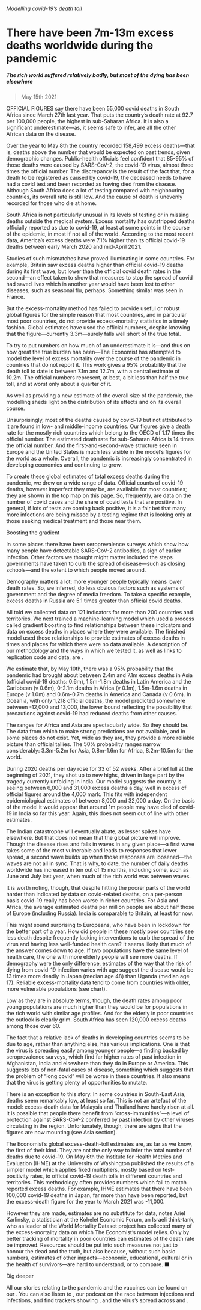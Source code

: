 ###### Modelling covid-19’s death toll
# There have been 7m-13m excess deaths worldwide during the pandemic 
##### The rich world suffered relatively badly, but most of the dying has been elsewhere 
> May 15th 2021 


OFFICIAL FIGURES say there have been 55,000 covid deaths in South Africa since March 27th last year. That puts the country’s death rate at 92.7 per 100,000 people, the highest in sub-Saharan Africa. It is also a significant underestimate—as, it seems safe to infer, are all the other African data on the disease.
Over the year to May 8th the country recorded 158,499 excess deaths—that is, deaths above the number that would be expected on past trends, given demographic changes. Public-health officials feel confident that 85-95% of those deaths were caused by SARS-CoV-2, the covid-19 virus, almost three times the official number. The discrepancy is the result of the fact that, for a death to be registered as caused by covid-19, the deceased needs to have had a covid test and been recorded as having died from the disease. Although South Africa does a lot of testing compared with neighbouring countries, its overall rate is still low. And the cause of death is unevenly recorded for those who die at home.

South Africa is not particularly unusual in its levels of testing or in missing deaths outside the medical system. Excess mortality has outstripped deaths officially reported as due to covid-19, at least at some points in the course of the epidemic, in most if not all of the world. According to the most recent data, America’s excess deaths were 7.1% higher than its official covid-19 deaths between early March 2020 and mid-April 2021.
Studies of such mismatches have proved illuminating in some countries. For example, Britain saw excess deaths higher than official covid-19 deaths during its first wave, but lower than the official covid death rates in the second—an effect taken to show that measures to stop the spread of covid had saved lives which in another year would have been lost to other diseases, such as seasonal flu, perhaps. Something similar was seen in France.
But the excess-mortality method has failed to provide useful or robust global figures for the simple reason that most countries, and in particular most poor countries, do not provide excess-mortality statistics in a timely fashion. Global estimates have used the official numbers, despite knowing that the figure—currently 3.3m—surely falls well short of the true total.
To try to put numbers on how much of an underestimate it is—and thus on how great the true burden has been—The Economist has attempted to model the level of excess mortality over the course of the pandemic in countries that do not report it. This work gives a 95% probability that the death toll to date is between 7.1m and 12.7m, with a central estimate of 10.2m. The official numbers represent, at best, a bit less than half the true toll, and at worst only about a quarter of it.
As well as providing a new estimate of the overall size of the pandemic, the modelling sheds light on the distribution of its effects and on its overall course.


Unsurprisingly, most of the deaths caused by covid-19 but not attributed to it are found in low- and middle-income countries. Our figures give a death rate for the mostly rich countries which belong to the OECD of 1.17 times the official number. The estimated death rate for sub-Saharan Africa is 14 times the official number. And the first-and-second-wave structure seen in Europe and the United States is much less visible in the model’s figures for the world as a whole. Overall, the pandemic is increasingly concentrated in developing economies and continuing to grow.
To create these global estimates of total excess deaths during the pandemic, we drew on a wide range of data. Official counts of covid-19 deaths, however imperfect they may be, are available for most countries; they are shown in the top map on this page. So, frequently, are data on the number of covid cases and the share of covid tests that are positive. In general, if lots of tests are coming back positive, it is a fair bet that many more infections are being missed by a testing regime that is looking only at those seeking medical treatment and those near them.
Boosting the gradient
In some places there have been seroprevalence surveys which show how many people have detectable SARS-CoV-2 antibodies, a sign of earlier infection. Other factors we thought might matter included the steps governments have taken to curb the spread of disease—such as closing schools—and the extent to which people moved around.
Demography matters a lot: more younger people typically means lower death rates. So, we inferred, do less obvious factors such as systems of government and the degree of media freedom. To take a specific example, excess deaths in Russia are 5.1 times greater than official covid deaths.
All told we collected data on 121 indicators for more than 200 countries and territories. We next trained a machine-learning model which used a process called gradient boosting to find relationships between these indicators and data on excess deaths in places where they were available. The finished model used those relationships to provide estimates of excess deaths in times and places for which there were no data available. A description of our methodology and the ways in which we tested it, as well as links to replication code and data, are .
We estimate that, by May 10th, there was a 95% probability that the pandemic had brought about between 2.4m and 7.1m excess deaths in Asia (official covid-19 deaths: 0.6m), 1.5m-1.8m deaths in Latin America and the Caribbean (v 0.6m), 0-2.1m deaths in Africa (v 0.1m), 1.5m-1.6m deaths in Europe (v 1.0m) and 0.6m-0.7m deaths in America and Canada (v 0.6m). In Oceania, with only 1,218 official deaths, the model predicted somewhere between -12,000 and 13,000, the lower bound reflecting the possibility that precautions against covid-19 had reduced deaths from other causes.

The ranges for Africa and Asia are spectacularly wide. So they should be. The data from which to make strong predictions are not available, and in some places do not exist. Yet, wide as they are, they provide a more reliable picture than official tallies. The 50% probability ranges narrow considerably: 3.3m-5.2m for Asia, 0.8m-1.6m for Africa, 8.2m-10.5m for the world.
During 2020 deaths per day rose for 33 of 52 weeks. After a brief lull at the beginning of 2021, they shot up to new highs, driven in large part by the tragedy currently unfolding in India. Our model suggests the country is seeing between 6,000 and 31,000 excess deaths a day, well in excess of official figures around the 4,000 mark. This fits with independent epidemiological estimates of between 8,000 and 32,000 a day. On the basis of the model it would appear that around 1m people may have died of covid-19 in India so far this year. Again, this does not seem out of line with other estimates.
The Indian catastrophe will eventually abate, as lesser spikes have elsewhere. But that does not mean that the global picture will improve. Though the disease rises and falls in waves in any given place—a first wave takes some of the most vulnerable and leads to responses that lower spread, a second wave builds up when those responses are loosened—the waves are not all in sync. That is why, to date, the number of daily deaths worldwide has increased in ten out of 15 months, including some, such as June and July last year, when much of the rich world was between waves.
It is worth noting, though, that despite hitting the poorer parts of the world harder than indicated by data on covid-related deaths, on a per-person basis covid-19 really has been worse in richer countries. For Asia and Africa, the average estimated deaths per million people are about half those of Europe (including Russia). India is comparable to Britain, at least for now.
This might sound surprising to Europeans, who have been in lockdown for the better part of a year. How did people in these mostly poor countries see less death despite frequently lacking interventions to curb the spread of the virus and having less well-funded health care? It seems likely that much of the answer comes down to age. If two populations have the same level of health care, the one with more elderly people will see more deaths. If demography were the only difference, estimates of the way that the risk of dying from covid-19 infection varies with age suggest the disease would be 13 times more deadly in Japan (median age 48) than Uganda (median age 17). Reliable excess-mortality data tend to come from countries with older, more vulnerable populations (see chart).
Low as they are in absolute terms, though, the death rates among poor young populations are much higher than they would be for populations in the rich world with similar age profiles. And for the elderly in poor countries the outlook is clearly grim. South Africa has seen 120,000 excess deaths among those over 60.
The fact that a relative lack of deaths in developing countries seems to be due to age, rather than anything else, has various implications. One is that the virus is spreading easily among younger people—a finding backed by seroprevalence surveys, which find far higher rates of past infection in Afghanistan, India and elsewhere than they do in Europe or America. This suggests lots of non-fatal cases of disease, something which suggests that the problem of “long covid” will be worse in these countries. It also means that the virus is getting plenty of opportunities to mutate.


There is an exception to this story. In some countries in South-East Asia, deaths seem remarkably low, at least so far. This is not an artefact of the model: excess-death data for Malaysia and Thailand have hardly risen at all. It is possible that people there benefit from “cross-immunities”—a level of protection against SARS-CoV-2 conferred by past infection by other viruses circulating in the region. Unfortunately, though, there are signs that the figures are now mounting (see Asia section).
The Economist’s global excess-death-toll estimates are, as far as we know, the first of their kind. They are not the only way to infer the total number of deaths due to covid-19. On May 6th the Institute for Health Metrics and Evaluation (IHME) at the University of Washington published the results of a simpler model which applies fixed multipliers, mostly based on test-positivity rates, to official covid-19 death tolls in different countries and territories. This methodology often provides numbers which fail to match reported excess deaths. For example, IHME estimates that there have been 100,000 covid-19 deaths in Japan, far more than have been reported, but the excess-death figure for the year to March 2021 was -11,000.
However they are made, estimates are no substitute for data, notes Ariel Karlinsky, a statistician at the Kohelet Economic Forum, an Israeli think-tank, who as leader of the World Mortality Dataset project has collected many of the excess-mortality data on which The Economist’s model relies. Only by better tracking of mortality in poor countries can estimates of the death rate be improved. Resources should be put into such measures not just to honour the dead and the truth, but also because, without such basic numbers, estimates of other impacts—economic, educational, cultural or in the health of survivors—are hard to understand, or to compare. ■

Dig deeper
All our stories relating to the pandemic and the vaccines can be found on our . You can also listen to , our podcast on the race between injections and infections, and find trackers showing ,  and the virus’s spread across  and .
